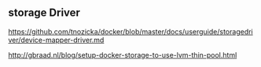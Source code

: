 ## storage Driver
https://github.com/tnozicka/docker/blob/master/docs/userguide/storagedriver/device-mapper-driver.md

http://gbraad.nl/blog/setup-docker-storage-to-use-lvm-thin-pool.html
